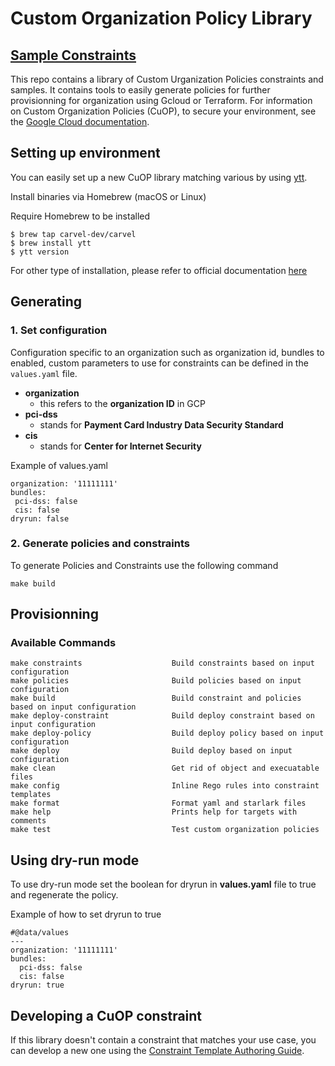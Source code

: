 # Custom Organization Policy Library
## [Sample Constraints](./docs/index.md#sample-constraints)

This repo contains a library of Custom Urganization Policies constraints and samples. It contains tools to easily generate policies for further provisionning for organization using Gcloud or Terraform.
For information on Custom Organization Policies (CuOP), to secure your environment, see the [Google Cloud documentation](./https://cloud.google.com/resource-manager/docs/organization-policy/creating-managing-custom-constraints).

## Setting up environment 
You can easily set up a new CuOP library matching various by using [ytt](https://carvel.dev/ytt/). 

Install binaries via Homebrew (macOS or Linux) 

Require Homebrew to be installed
```
$ brew tap carvel-dev/carvel
$ brew install ytt
$ ytt version
```

For other type of installation, please refer to official documentation [here](https://carvel.dev/ytt/docs/latest/install/)

## Generating 

### 1. Set configuration 

Configuration specific to an organization such as organization id, bundles to enabled, custom parameters to use for constraints can be defined in the `values.yaml` file.
 - **organization**
   - this refers to the **organization ID** in GCP
 - **pci-dss**
   - stands for **Payment Card Industry Data Security Standard**
 - **cis**
   - stands for **Center for Internet Security**

Example of values.yaml
```
organization: '11111111'
bundles:
 pci-dss: false
 cis: false
dryrun: false
```



### 2. Generate policies and constraints

To generate Policies and Constraints use the following command
```
make build
```

## Provisionning


### Available Commands

```
make constraints                    Build constraints based on input configuration
make policies                       Build policies based on input configuration
make build                          Build constraint and policies based on input configuration
make deploy-constraint              Build deploy constraint based on input configuration
make deploy-policy                  Build deploy policy based on input configuration
make deploy                         Build deploy based on input configuration
make clean                          Get rid of object and execuatable files
make config                         Inline Rego rules into constraint templates
make format                         Format yaml and starlark files
make help                           Prints help for targets with comments
make test                           Test custom organization policies
```

## Using dry-run mode

To use dry-run mode set the boolean for dryrun in **values.yaml** file to true and regenerate the policy. 

Example of how to set dryrun to true
```
#@data/values
---
organization: '11111111'
bundles:
  pci-dss: false
  cis: false
dryrun: true
```


    
## Developing a CuOP constraint

If this library doesn't contain a constraint that matches your use case, you can develop a new one using the [Constraint Template Authoring Guide](./docs/adding_cuop.md).
